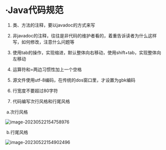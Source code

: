 # ·Java代码规范

1.  类、方法的注释，要以javadoc的方式来写

2. 非javadoc的注释，往往是非代码的维护者看的，着重告诉读者为什么这样写，如何修改，注意什么问题等

3. 使用tab的操作，实现缩进，默认整体向右移动，使用shift+tab，实现整体向左移动

4. 运算符和=两边习惯性加上一个空格

5. 源文件使用utf-8编码，在传统的dos窗口里，才设置为gbk编码

6. 行宽度不要超过80字符

7. 代码编写次行风格和行尾风格

​		a.次行风格

![image-20230522154758976](D:\github\ZccLearnJava.github.io\img\Java代码规范.assets\image-20230522154758976.png)

​		b.行尾风格

![image-20230522154902496](D:\github\ZccLearnJava.github.io\img\Java代码规范.assets\image-20230522154902496.png)







